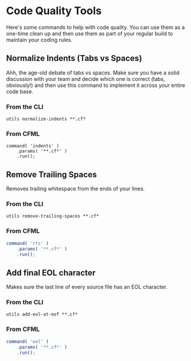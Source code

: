 # Code Quality Tools

Here's some commands to help with code quality.  You can use them as a one-time clean up and then use them as part of your regular build to maintain your coding rules.

## Normalize Indents \(Tabs vs Spaces\)

Ahh, the age-old debate of tabs vs spaces.  Make sure you have a solid discussion with your team and decide which one is correct \(tabs, obviously!\) and then use this command to implement it across your entire code base.

### From the CLI

```text
utils normalize-indents **.cf?
```

### From CFML

```text
command( 'indents' )
    .params( '**.cf*' )
    .run();
```

## Remove Trailing Spaces

Removes trailing whitespace from the ends of your lines.

### From the CLI

```text
utils remove-trailing-spaces **.cf*
```

### From CFML

```javascript
command( 'rts' )
    .params( '**.cf*' )
    .run();
```

## Add final EOL character

Makes sure the last line of every source file has an EOL character.

### From the CLI

```text
utils add-eol-at-eof **.cf*
```

### From CFML

```javascript
command( 'eol' )
    .params( '**.cf*' )
    .run();
```

